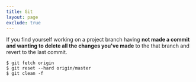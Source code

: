 ```yaml
---
title: Git
layout: page
exclude: true
---
```

If you find yourself working on a project branch having **not made a commit and wanting to delete all the changes you've made** to the that branch and revert to the last commit.
```
$ git fetch origin
$ git reset --hard origin/master
$ git clean -f
```

<!--stackedit_data:
eyJoaXN0b3J5IjpbLTIwNjM1OTg2NjZdfQ==
-->